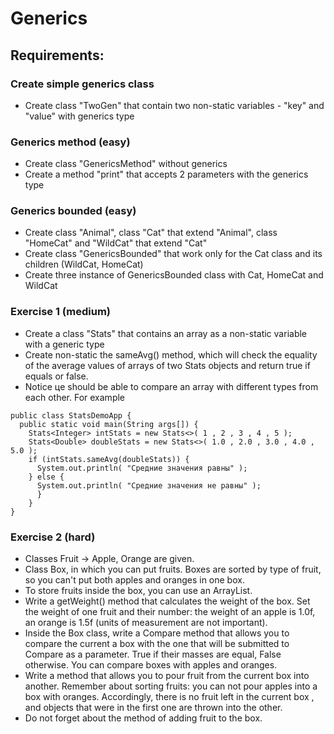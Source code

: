 # Generics

## Requirements:

### Create simple generics class
- Create class "TwoGen" that contain two non-static variables - "key" and "value" with generics type 

### Generics method (easy)
- Create class "GenericsMethod" without generics
- Create a method "print" that accepts 2 parameters with the generics type

### Generics bounded (easy)
- Create class "Animal", class "Cat" that extend "Animal", class "HomeCat" and "WildCat" that extend "Cat"
- Create class "GenericsBounded" that work only for the Cat class and its children (WildCat, HomeCat)
- Create three instance of GenericsBounded class with Cat, HomeCat and WildCat

### Exercise 1 (medium)
- Create a class "Stats" that contains an array as a non-static variable with a generic type
- Create non-static the sameAvg() method, which will check the equality
  of the average values of arrays of two Stats objects and return true if equals or false.
- Notice цe should be able to compare an array with different types from each other. For example
```
public class StatsDemoApp {
  public static void main(String args[]) {
    Stats<Integer> intStats = new Stats<>( 1 , 2 , 3 , 4 , 5 );
    Stats<Double> doubleStats = new Stats<>( 1.0 , 2.0 , 3.0 , 4.0 , 5.0 );
    if (intStats.sameAvg(doubleStats)) {
      System.out.println( "Средние значения равны" );
    } else {
      System.out.println( "Средние значения не равны" );
      }
    }
}
```

### Exercise 2 (hard)

- Classes Fruit -> Apple, Orange are given.
- Class Box, in which you can put fruits. Boxes are sorted by type
of fruit, so you can't put both apples and oranges in one box.
- To store fruits inside the box, you can use an ArrayList.
- Write a getWeight() method that calculates the weight of the box. Set the weight of one
fruit and their number: the weight of an apple is 1.0f, an orange is 1.5f (units of measurement are not
important).
- Inside the Box class, write a Compare method that allows you to compare the current
a box with the one that will be submitted to Compare as a parameter. True if their masses
are equal, False otherwise. You can compare boxes with apples and
oranges.
- Write a method that allows you to pour fruit from the current box into another.
Remember about sorting fruits: you can not pour apples into a box with oranges.
Accordingly, there is no fruit left in the current box
, and objects that were in the first one are thrown into the other.
- Do not forget about the method of adding fruit to the box.
